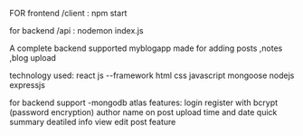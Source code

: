 FOR frontend
/client   : npm start

for backend
/api : nodemon index.js

A complete backend supported myblogapp made for adding posts ,notes ,blog upload

technology used:
react js --framework
html
css
javascript
mongoose
nodejs
expressjs

for backend support -mongodb atlas
features:
login register with bcrypt (password encryption)
author name on post
upload time and date
quick summary
deatiled info view
edit post feature 


